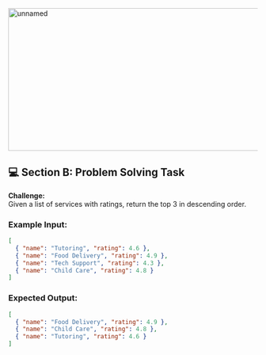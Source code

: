 <img width="512" height="288" alt="unnamed" src="https://github.com/user-attachments/assets/41ae73e6-00e6-43e7-b118-a7f32b5271d2" />

## 💻 Section B: Problem Solving Task

**Challenge:**  
Given a list of services with ratings, return the top 3 in descending order.

### Example Input:
```json
[
  { "name": "Tutoring", "rating": 4.6 },
  { "name": "Food Delivery", "rating": 4.9 },
  { "name": "Tech Support", "rating": 4.3 },
  { "name": "Child Care", "rating": 4.8 }
]
```

### Expected Output:
```json
[
  { "name": "Food Delivery", "rating": 4.9 },
  { "name": "Child Care", "rating": 4.8 },
  { "name": "Tutoring", "rating": 4.6 }
]
```
